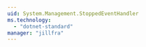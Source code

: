 ```yaml
---
uid: System.Management.StoppedEventHandler
ms.technology: 
  - "dotnet-standard"
manager: "jillfra"
---
```

